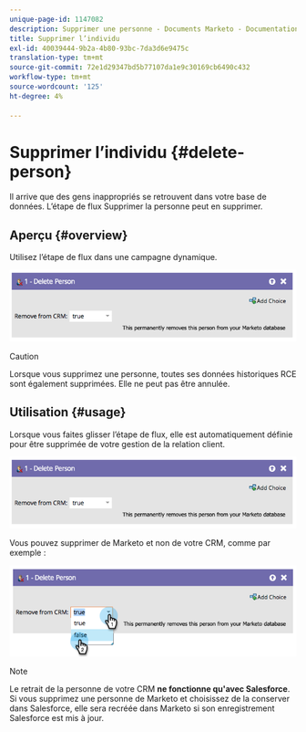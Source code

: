 ```yaml
---
unique-page-id: 1147082
description: Supprimer une personne - Documents Marketo - Documentation du produit
title: Supprimer l’individu
exl-id: 40039444-9b2a-4b80-93bc-7da3d6e9475c
translation-type: tm+mt
source-git-commit: 72e1d29347bd5b77107da1e9c30169cb6490c432
workflow-type: tm+mt
source-wordcount: '125'
ht-degree: 4%

---
```


# Supprimer l’individu {#delete-person}

Il arrive que des gens inappropriés se retrouvent dans votre base de données. L’étape de flux Supprimer la personne peut en supprimer.

## Aperçu {#overview}

Utilisez l’étape de flux dans une campagne dynamique.

![](assets/one-4.png)

>[!CAUTION]
>
>Lorsque vous supprimez une personne, toutes ses données historiques RCE sont également supprimées. Elle ne peut pas être annulée.

## Utilisation {#usage}

Lorsque vous faites glisser l’étape de flux, elle est automatiquement définie pour être supprimée de votre gestion de la relation client.

![](assets/two-4.png)

Vous pouvez supprimer de Marketo et non de votre CRM, comme par exemple :

![](assets/three-3.png)

>[!NOTE]
>
>Le retrait de la personne de votre CRM **ne fonctionne qu&#39;avec Salesforce**. Si vous supprimez une personne de Marketo et choisissez de la conserver dans Salesforce, elle sera recréée dans Marketo si son enregistrement Salesforce est mis à jour.
